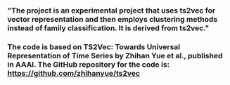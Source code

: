 ### "The project is an experimental project that uses ts2vec for vector representation and then employs clustering methods instead of family classification. It is derived from ts2vec."
### The code is based on TS2Vec: Towards Universal Representation of Time Series by Zhihan Yue et al., published in AAAI. The GitHub repository for the code is: https://github.com/zhihanyue/ts2vec
